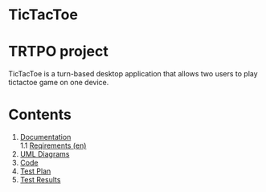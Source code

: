 # TicTacToe
# TRTPO project
TicTacToe is a turn-based desktop application that allows two users to play tictactoe game on one device.

# Contents
1. [Documentation](https://github.com/VladislavTikh/TicTacToe/tree/master/ProjectDocumentation) <br>
  1.1 [Reqirements (en)](https://github.com/VladislavTikh/TicTacToe/blob/master/ProjectDocumentation/SoftwareRequirmentsSpecification%20(en).md) <br>
2. [UML Diagrams](https://github.com/VladislavTikh/TicTacToe/tree/master/Diagrams) <br>
3. [Code](https://github.com/VladislavTikh/TicTacToe/tree/master/Source%20Code/UltimateTicTacToe) <br>
4. [Test Plan](https://github.com/VladislavTikh/TicTacToe/tree/master/Testing/Test%20Plan.md) <br>
5. [Test Results](https://github.com/VladislavTikh/TicTacToe/tree/master/Testing/Test%20Results.md) <br>

